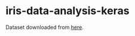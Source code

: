 # iris-data-analysis-keras

Dataset downloaded from [here](https://raw.githubusercontent.com/jbrownlee/Datasets/master/iris.csv). 